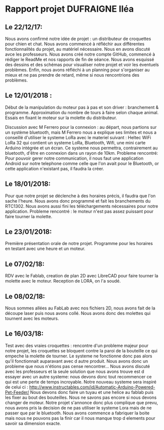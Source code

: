 # Rapport projet DUFRAIGNE Iléa

## Le 22/12/17:
Nous avons confirmé notre idée de projet : un distributeur de croquettes pour chien et chat.
Nous avons commencé à réfléchir aux différentes fonctionnalités du projet, au matériel nécessaire. Nous en avons discuté avce les professeurs. 
Nous avons créé notre compte GitHub, commencé à rédiger le ReadMe et nos rapports de fin de séance.
Nous avons esquissé des dessins et des schémas pour visualiser notre projet et voir les éventuels problèmes.
Enfin, nous avons réfléchi à un planning pour s'organiser au mieux et ne pas prendre de retard, même si nous rencontrions des problèmes.

## Le 12/01/2018 : 
Début de la manipulation du moteur pas à pas et son driver : branchement & programme. 
Approximation du nombre de tours à faire selon chaque animal.
Essais en fixant le moteur sur la molette du distributeur. 

Discussion avec M Ferrero pour la connexion : au départ, nous partions sur un système bluetooth, mais M Ferrero nous a explique ses limites et nous a conseillé d'utiliser le systeme LoRa avec le materiel suivant : Heltec WiFi LoRa 32 qui contient un systeme LoRa, Bluetooth, Wifi, une mini carte Arduino intégrée et un écran. Ce systeme nous permettra, contrairement au bluetooth, d'être en connexion dans un rayon de 10km. 
Probleme rencontré: Pour pouvoir gerer notre communication, il nous faut une application Android sur notre telephone comme celle que l'on avait pour le Bluetooth, or cette application n'existant pas, il faudra la créer. 

## Le 18/01/2018:
Pour que notre projet se déclenche à des horaires précis, il faudra que l'on sache l'heure.
Nous avons donc programmé et fait les branchements du RTC1302. 
Nous avons aussi fini les téléchargements nécessaires pour notre application. 
Probleme rencontré : le moteur n'est pas assez puissant pour faire tourner la molette. 

## Le 23/01/2018:
Première présentation orale de notre projet.
Programme pour les horaires en testant avec une heure et un moteur.

## Le 07/02/18:
RDV avec le Fablab, creation de plan 2D avec LibreCAD pour faire tourner la molette avec le moteur. 
Reception de LORA, on l'a soudé.

## Le 08/02/18:
Nous sommes allées au FabLab avec nos fichiers 2D, nous avons fait de la découpe laser puis nous avons collé. Nous avons donc des molettes qui tournent avec les moteurs. 

## Le 16/03/18: 
Test avec des vraies croquettes : rencontre d'un probleme majeur pour notre projet, les croquettes se bloquent contre la paroi de la bouteille ce qui empeche la molette de tourner. Le systeme ne fonctionne donc pas alors qu'il fonctionnait auparavant avec d autre produit. Nous avons donc un probleme que nous n'étions pas cense rencontrer... Nous avons discuté avec les professeurs et la seule solution que nous avons trouve est d essayer avec un autre systeme: nous devons donc tout recommencer ce qui est une perte de temps incroyable. Notre nouveau systeme sera inspiré de celui ci : http://www.instructables.com/id/Automatic-Arduino-Powered-Pet-Feeder/ 
Nous devons donc faire un tuyau et une helice au fablab puis les fixer au bout des bouteilles. Nous ne savons pas encore si nous devons changer de moteur. 
Notre projet s'annonce donc plus complique que prevu, nous avons pris la decision de ne pas utiliser le systeme Lora mais de ne passer que par le bluetooth. 
Nous avons commence a fabriquer la boite mais nous ne pouvons pas la finir car il nous manque trop d elements pour savoir sa dimension exacte.
